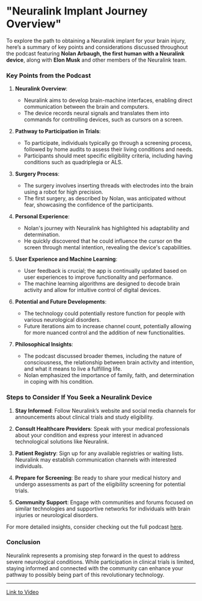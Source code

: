 # "Neuralink Implant Journey Overview"

To explore the path to obtaining a Neuralink implant for your brain injury, here’s a summary of key points and considerations discussed throughout the podcast featuring **Nolan Arbaugh, the first human with a Neuralink device**, along with **Elon Musk** and other members of the Neuralink team. 

### Key Points from the Podcast

1. **Neuralink Overview**:
   - Neuralink aims to develop brain-machine interfaces, enabling direct communication between the brain and computers.
   - The device records neural signals and translates them into commands for controlling devices, such as cursors on a screen.

2. **Pathway to Participation in Trials**:
   - To participate, individuals typically go through a screening process, followed by home audits to assess their living conditions and needs.
   - Participants should meet specific eligibility criteria, including having conditions such as quadriplegia or ALS.

3. **Surgery Process**:
   - The surgery involves inserting threads with electrodes into the brain using a robot for high precision.
   - The first surgery, as described by Nolan, was anticipated without fear, showcasing the confidence of the participants.

4. **Personal Experience**:
   - Nolan's journey with Neuralink has highlighted his adaptability and determination.
   - He quickly discovered that he could influence the cursor on the screen through mental intention, revealing the device's capabilities.

5. **User Experience and Machine Learning**:
   - User feedback is crucial; the app is continually updated based on user experiences to improve functionality and performance.
   - The machine learning algorithms are designed to decode brain activity and allow for intuitive control of digital devices.

6. **Potential and Future Developments**:
   - The technology could potentially restore function for people with various neurological disorders.
   - Future iterations aim to increase channel count, potentially allowing for more nuanced control and the addition of new functionalities.

7. **Philosophical Insights**:
   - The podcast discussed broader themes, including the nature of consciousness, the relationship between brain activity and intention, and what it means to live a fulfilling life.
   - Nolan emphasized the importance of family, faith, and determination in coping with his condition.

### Steps to Consider If You Seek a Neuralink Device

1. **Stay Informed**: Follow Neuralink’s website and social media channels for announcements about clinical trials and study eligibility.

2. **Consult Healthcare Providers**: Speak with your medical professionals about your condition and express your interest in advanced technological solutions like Neuralink.

3. **Patient Registry**: Sign up for any available registries or waiting lists. Neuralink may establish communication channels with interested individuals.

4. **Prepare for Screening**: Be ready to share your medical history and undergo assessments as part of the eligibility screening for potential trials.

5. **Community Support**: Engage with communities and forums focused on similar technologies and supportive networks for individuals with brain injuries or neurological disorders.

For more detailed insights, consider checking out the full podcast [here](https://youtu.be/Kbk9BiPhm7o?si=cpTMC-RWZQSzR5Su).

### Conclusion
Neuralink represents a promising step forward in the quest to address severe neurological conditions. While participation in clinical trials is limited, staying informed and connected with the community can enhance your pathway to possibly being part of this revolutionary technology.

---

[Link to Video](https://youtu.be/Kbk9BiPhm7o?si=cpTMC-RWZQSzR5Su)